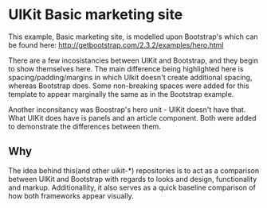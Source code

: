 UIKit Basic marketing site
==
This example, Basic marketing site, is modelled upon Bootstrap's which can be found here: http://getbootstrap.com/2.3.2/examples/hero.html

There are a few incosistancies between UIKit and Bootstrap, and they begin to show themselves here. The main difference being highlighted here is spacing/padding/margins in which UIkit doesn't create additional spacing, whereas Bootstrap does.  Some non-breaking spaces were added for this template to appear marginally the same as in the Bootstrap example.

Another inconsitancy was Boostrap's hero unit - UIKit doesn't have that. What UIKit does have is panels and an article component. Both were added to demonstrate the differences between them.

Why
---
The idea behind this(and other uikit-*) repositories is to act as a comparison between UIKit and Bootstrap with regards to looks and design, functionality and markup.
Additionallity, it also serves as a quick baseline comparison of how both frameworks appear visually.